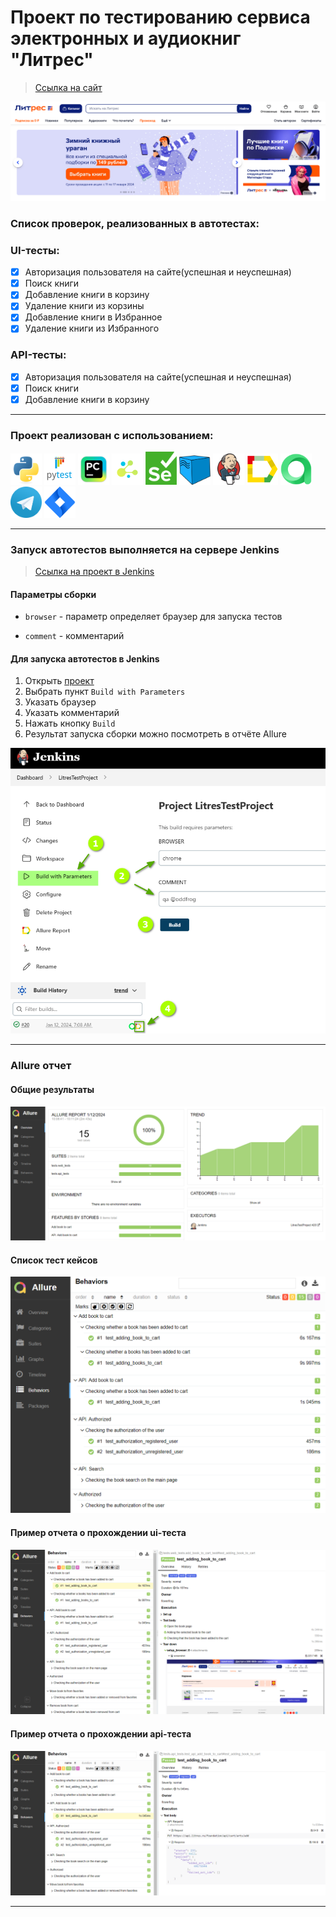 <h1> Проект по тестированию сервиса электронных и аудиокниг "Литрес"</h1>

> <a target="_blank" href="https://www.litres.ru">Ссылка на сайт</a>

![This is an image](design/image/litres_page.png)

### Список проверок, реализованных в автотестах:
### UI-тесты:
- [x] Авторизация пользователя на сайте(успешная и неуспешная)
- [x] Поиск книги
- [x] Добавление книги в корзину
- [x] Удаление книги из корзины
- [x] Добавление книги в Избранное
- [x] Удаление книги из Избранного

### API-тесты:
- [x] Авторизация пользователя на сайте(успешная и неуспешная)
- [x] Поиск книги
- [x] Добавление книги в корзину

----
### Проект реализован с использованием:
<img src="design/icons/python-original.svg" width="50"> <img src="design/icons/pytest.png" width="50"> <img src="design/icons/intellij_pycharm.png" width="50"> <img src="design/icons/selene.png" width="50"> <img src="design/icons/selenium.png" width="50"> <img src="design/icons/selenoid.png" width="50"> <img src="design/icons/jenkins.png" width="50"> <img src="design/icons/allure_report.png" width="50"> <img src="design/icons/allure_testops.png" width="50"> <img src="design/icons/tg.png" width="50"> <img src="design/icons/jira.png" width="50">

----
### Запуск автотестов выполняется на сервере Jenkins
> <a target="_blank" href="https://jenkins.autotests.cloud/job/LitresTestProject/">Ссылка на проект в Jenkins</a>

#### Параметры сборки

* `browser` - параметр определяет браузер для запуска тестов

* `comment` - комментарий


#### Для запуска автотестов в Jenkins

1. Открыть <a target="_blank" href="https://jenkins.autotests.cloud/job/LitresTestProject/">проект</a>
2. Выбрать пункт `Build with Parameters`
3. Указать браузер
4. Указать комментарий
5. Нажать кнопку `Build`
6. Результат запуска сборки можно посмотреть в отчёте Allure

![This is an image](design/image/jenkins_build.png)

----
### Allure отчет


#### Общие результаты
![This is an image](design/image/allure_report_overview.png)
#### Список тест кейсов
![This is an image](design/image/allure_report.png)
#### Пример отчета о прохождении ui-теста
![This is an image](design/image/example_test_ui_allure.png)
#### Пример отчета о прохождении api-теста
![This is an image](design/image/example_test_api_allure.png)

----